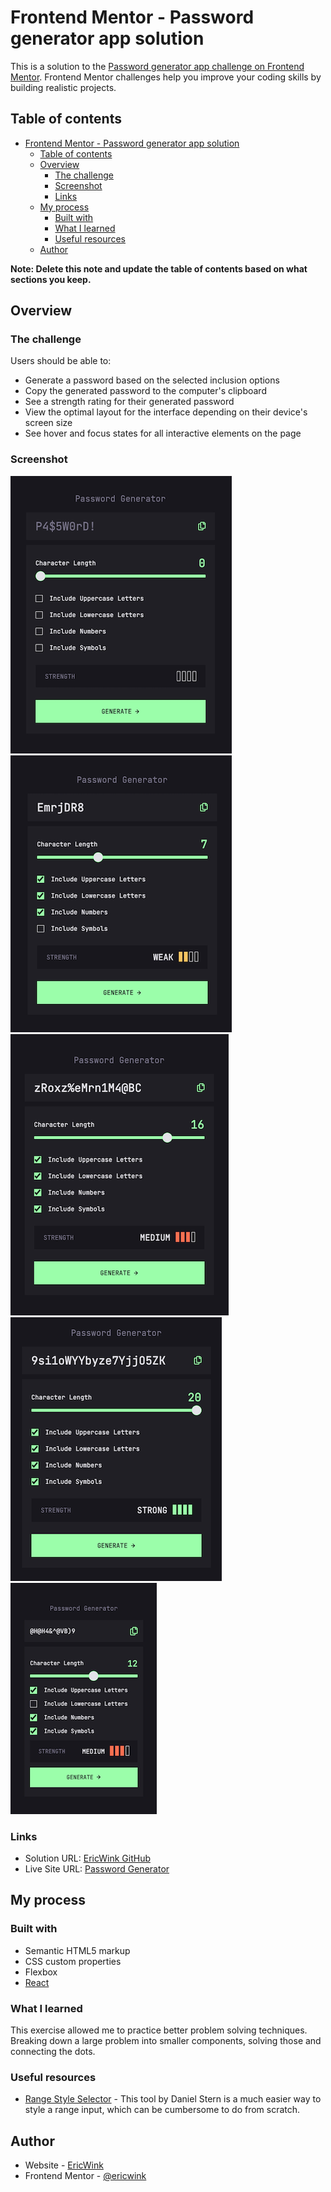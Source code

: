 # Frontend Mentor - Password generator app solution

This is a solution to the [Password generator app challenge on Frontend Mentor](https://www.frontendmentor.io/challenges/password-generator-app-Mr8CLycqjh). Frontend Mentor challenges help you improve your coding skills by building realistic projects.

## Table of contents

- [Frontend Mentor - Password generator app solution](#frontend-mentor---password-generator-app-solution)
  - [Table of contents](#table-of-contents)
  - [Overview](#overview)
    - [The challenge](#the-challenge)
    - [Screenshot](#screenshot)
    - [Links](#links)
  - [My process](#my-process)
    - [Built with](#built-with)
    - [What I learned](#what-i-learned)
    - [Useful resources](#useful-resources)
  - [Author](#author)

**Note: Delete this note and update the table of contents based on what sections you keep.**

## Overview

### The challenge

Users should be able to:

- Generate a password based on the selected inclusion options
- Copy the generated password to the computer's clipboard
- See a strength rating for their generated password
- View the optimal layout for the interface depending on their device's screen size
- See hover and focus states for all interactive elements on the page

### Screenshot

![Initial State](./screenshots/initial%20state.png)
![Weak](./screenshots/weak.png)
![Medium](./screenshots/medium.png)
![Strong](./screenshots/strong.png)
![Mobile](./screenshots/mobile.png)

### Links

- Solution URL: [EricWink GitHub](https://github.com/ericwink/FEM-Password-Generator)
- Live Site URL: [Password Generator](https://fem-password-generator.netlify.app/)

## My process

### Built with

- Semantic HTML5 markup
- CSS custom properties
- Flexbox
- [React](https://reactjs.org/)

### What I learned

This exercise allowed me to practice better problem solving techniques. Breaking down a large problem into smaller components, solving those and connecting the dots.

### Useful resources

- [Range Style Selector](http://danielstern.ca/range.css/?ref=css-tricks#/) - This tool by Daniel Stern is a much easier way to style a range input, which can be cumbersome to do from scratch.

## Author

- Website - [EricWink](https://github.com/ericwink)
- Frontend Mentor - [@ericwink](https://www.frontendmentor.io/profile/ericwink)
